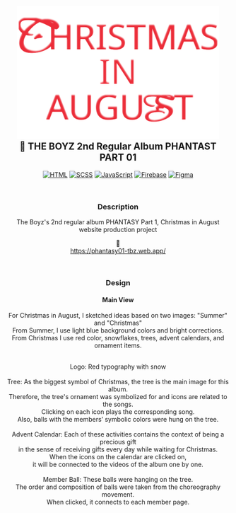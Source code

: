 
<h2 align="center">
    <a href="https://httpie.io" target="blank_">
        <img height="300" alt="HTTPie" src="./asset/로고.svg" />
    </a>
  <br>
    🎄 THE BOYZ 2nd Regular Album PHANTAST PART 01

</h2>

<div align="center">

[![HTML](https://img.shields.io/static/v1?label=HTML&message=for%20Markup&color=FF4400)](https://httpie.io/product)
[![SCSS](https://img.shields.io/static/v1?label=CSS&message=for%20Design&color=0073CF)](https://httpie.io/app)
[![JavaScript](https://img.shields.io/static/v1?label=JavaScript&message=for%20Functions&color=FFEA00)](https://httpie.io/cli)
[![Firebase](https://img.shields.io/static/v1?label=Firebase&message=for%20Web&nbsp;Hosting&color=00AAFF)](https://httpie.io/app)
[![Figma](https://img.shields.io/static/v1?label=Figma&message=for%20Design&color=FD93F9)](https://httpie.io/app)

</br>

### Description

The Boyz's 2nd regular album PHANTASY Part 1, Christmas in August website production project </br>

🎁 </br>
https://phantasy01-tbz.web.app/

</br>


### Design
#### Main View
For Christmas in August, I sketched ideas based on two images: "Summer" and "Christmas"</br>
From Summer, I use light blue background colors and bright corrections.</br>
From Christmas I use red color, snowflakes, trees, advent calendars, and ornament items.</br>


</br>
Logo: Red typography with snow </br>
</br>
Tree: As the biggest symbol of Christmas, the tree is the main image for this album.</br>
Therefore, the tree's ornament was symbolized for and icons are related to the songs. </br>
Clicking on each icon plays the corresponding song. </br>
Also, balls with the members’ symbolic colors were hung on the tree. </br> 
</br>
Advent Calendar: Each of these activities contains the context of being a precious gift </br>
in the sense of receiving gifts every day while waiting for Christmas. </br>
When the icons on the calendar are clicked on, </br>
it will be connected to the videos of the album one by one. </br>
</br>
Member Ball: These balls were hanging on the tree. </br>
The order and composition of balls were taken from the choreography movement. </br>
When clicked, it connects to each member page.</br>
</br>


</div>
   
